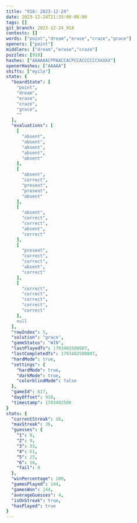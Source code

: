 ```yaml
---
title: "918: 2023-12-24"
date: 2023-12-24T21:35:00-08:00
tags: []
git_branch: 2023-12-24_918
contests: []
words: ["point","dream","erase","craze","grace"]
openers: ["point"]
middlers: ["dream","erase","craze"]
puzzles: [918]
hashes: ["AAAAAACPPAACCACPCCACCCCCCXXXXX"]
openerHashes: ["AAAAA"]
shifts: ["myilo"]
state: {
  "boardState": [
    "point",
    "dream",
    "erase",
    "craze",
    "grace",
    ""
  ],
  "evaluations": [
    [
      "absent",
      "absent",
      "absent",
      "absent",
      "absent"
    ],
    [
      "absent",
      "correct",
      "present",
      "present",
      "absent"
    ],
    [
      "absent",
      "correct",
      "correct",
      "absent",
      "correct"
    ],
    [
      "present",
      "correct",
      "correct",
      "absent",
      "correct"
    ],
    [
      "correct",
      "correct",
      "correct",
      "correct",
      "correct"
    ],
    null
  ],
  "rowIndex": 5,
  "solution": "grace",
  "gameStatus": "WIN",
  "lastPlayedTs": 1703482500807,
  "lastCompletedTs": 1703482500807,
  "hardMode": true,
  "settings": {
    "hardMode": true,
    "darkMode": true,
    "colorblindMode": false
  },
  "gameId": 617,
  "dayOffset": 918,
  "timestamp": 1703482500
}
stats: {
  "currentStreak": 16,
  "maxStreak": 36,
  "guesses": {
    "1": 0,
    "2": 9,
    "3": 33,
    "4": 61,
    "5": 25,
    "6": 16,
    "fail": 0
  },
  "winPercentage": 100,
  "gamesPlayed": 144,
  "gamesWon": 144,
  "averageGuesses": 4,
  "isOnStreak": true,
  "hasPlayed": true
}
---
```

<!-- more -->
